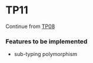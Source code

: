 # TP11

Continue from [TP08](../TP08/README.md)

### Features to be implemented

- sub-typing polymorphism
